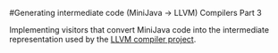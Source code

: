 #Generating intermediate code (MiniJava -> LLVM)   Compilers Part 3

Implementing visitors that convert MiniJava code into the intermediate representation used by the [LLVM compiler project](https://llvm.org/docs/LangRef.html).
